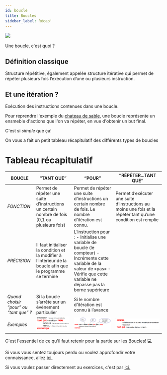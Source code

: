 ```yaml
---
id: boucle
title: Boucles
sidebar_label: Récap'
---
```


![](https://media.giphy.com/media/Fd0rrjTJ3yLDi/source.gif)

Une boucle, c'est quoi ?

## Définition classique

Structure répétitive, également appelée structure itérative qui permet de répéter plusieurs fois l’exécution d’une ou plusieurs instruction.

## Et une itération ?

Exécution des instructions contenues dans une boucle.

Pour reprendre l'exemple du [chateau de sable](./algo.md), une boucle représente un ensmeble d'actions que l'on va répéter, en vue d'obtenir un but final.

C'est si _simple_ que ça!

On vous a fait un petit tableau récapitulatif des différents types de boucles

# Tableau récapitulatif

| BOUCLE                                 | “TANT QUE”                                                                                                  | “POUR”                                                                                                                                                                                   | “RÉPÉTER...TANT QUE”                                                                                         |
| -------------------------------------- | ----------------------------------------------------------------------------------------------------------- | ---------------------------------------------------------------------------------------------------------------------------------------------------------------------------------------- | ------------------------------------------------------------------------------------------------------------ |
| _FONCTION_                             | Permet de répéter une suite d’instructions un certain nombre de fois (0,1 ou plusieurs fois)                | Permet de répéter une suite d’instructions un certain nombre de fois. Le nombre d’itération est connu.                                                                                   | Permet d’exécuter une suite d’instructions au moins une fois et la répéter tant qu’une condition est remplie |
| _PRÉCISION_                            | Il faut initialiser la condition et la modifier à l’intérieur de la boucle afin que le programme se termine | L’instruction pour : - Initialise une variable de boucle (le compteur) - Incrémente cette variable de la valeur de «pas» - Vérifie que cette variable ne dépasse pas la borne supérieure |                                                                                                              |
| _Quand choisir “pour” ou “tant que” ?_ | Si la boucle s’arrête sur un évènement particulier                                                          | Si le nombre d’itération est connu à l’avance                                                                                                                                            |                                                                                                              |
| _Exemples_                             | ![](./assets/boucle_tant_que.png)                                                                           | ![](./assets/boucle_pour.png)                                                                                                                                                            | ![](./assets/boucle_repeter.png)                                                                             |

C'est l'essentiel de ce qu'il faut retenir pour la partie sur les Boucles! 💻

Si vous vous sentez toujours perdu ou voulez approfondir votre connaissance, allez [ici.](./boucle_ressources.md)

Si vous voulez passer directement au exercices, c'est par [ici.](./boucle_exercices.md)
